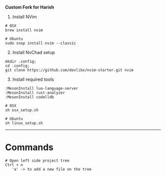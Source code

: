 **Custom Fork for Harish**
1. Install NVim
```
# OSX
brew install nvim

# Ubuntu
sudo snap install nvim --classic
```
2. Install NvChad setup
```
mkdir .config;
cd .config;
git clone https://github.com/devlibx/nvim-starter.git nvim
```

3. Install required tools

```
:MesonInstall lua-language-server
:MesonInstall rust-analyzer
:MesonInstall codelldb

# OSX
sh osx_setup.sh

# Ubuntu
sh linux_setup.sh
```


----
# Commands
```
# Open left side project tree
Ctrl + n
   'a' -> to add a new file on the tree


```





